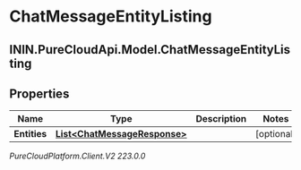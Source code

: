 # ChatMessageEntityListing

## ININ.PureCloudApi.Model.ChatMessageEntityListing

## Properties

|Name | Type | Description | Notes|
|------------ | ------------- | ------------- | -------------|
| **Entities** | [**List&lt;ChatMessageResponse&gt;**](ChatMessageResponse) |  | [optional] |



_PureCloudPlatform.Client.V2 223.0.0_
